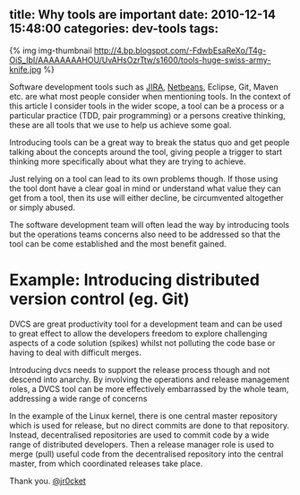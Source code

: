 title: Why tools are important
date: 2010-12-14 15:48:00
categories: dev-tools
tags: 
---

{% img img-thumbnail http://4.bp.blogspot.com/-FdwbEsaReXo/T4g-OiS_IbI/AAAAAAAAHOU/UvAHsOzrTtw/s1600/tools-huge-swiss-army-knife.jpg %}

Software development tools such as [JIRA](http://www.atlassian.com/software/jira/), [Netbeans](http://netbeans.org/), Eclipse, Git, Maven etc. are what most people consider when mentioning tools.  In the context of this article I consider tools in the wider scope, a tool can be a process or a particular practice (TDD, pair programming) or a persons creative thinking, these are all tools that we use to help us achieve some goal.

<!-- more -->

Introducing tools can be a great way to break the status quo and get people talking about the concepts around the tool, giving people a trigger to start thinking more specifically about what they are trying to achieve.

Just relying on a tool can lead to its own problems though.  If those using the tool dont have a clear goal in mind or understand what value they can get from a tool, then its use will either decline, be circumvented altogether or simply abused. 

The software development team will often lead the way by introducing tools but the operations teams concerns also need to be addressed so that the tool can be come established and the most benefit gained.

# Example: Introducing distributed version control (eg. Git)

DVCS are great productivity tool for a development team and can be used to great effect  to allow the developers freedom to explore challenging aspects of a code solution (spikes) whilst not polluting the code base or having to deal with difficult merges.

Introducing dvcs needs to support the release process though and not descend into anarchy.  By involving the operations and release management roles, a DVCS tool can be more effectively embarrassed by the whole team, addressing a wide range of concerns

In the example of the Linux kernel, there is one central master repository which is used for release, but no direct commits are done to that repository.  Instead, decentralised repositories are used to commit code by a wide range of distributed developers.  Then a release manager role is used to merge (pull) useful code from the decentralised repository into the central master, from which coordinated releases take place.

Thank you.
[@jr0cket](https://twitter.com/jr0cket)
